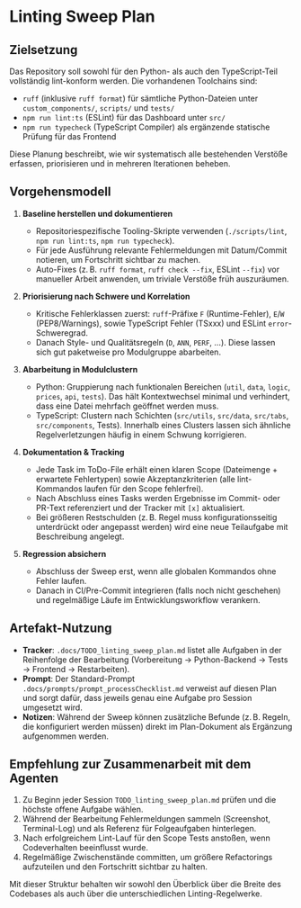 # Linting Sweep Plan

## Zielsetzung
Das Repository soll sowohl für den Python- als auch den TypeScript-Teil vollständig lint-konform werden. Die vorhandenen Toolchains sind:

- `ruff` (inklusive `ruff format`) für sämtliche Python-Dateien unter `custom_components/`, `scripts/` und `tests/`
- `npm run lint:ts` (ESLint) für das Dashboard unter `src/`
- `npm run typecheck` (TypeScript Compiler) als ergänzende statische Prüfung für das Frontend

Diese Planung beschreibt, wie wir systematisch alle bestehenden Verstöße erfassen, priorisieren und in mehreren Iterationen beheben.

## Vorgehensmodell

1. **Baseline herstellen und dokumentieren**
   - Repositoriespezifische Tooling-Skripte verwenden (`./scripts/lint`, `npm run lint:ts`, `npm run typecheck`).
   - Für jede Ausführung relevante Fehlermeldungen mit Datum/Commit notieren, um Fortschritt sichtbar zu machen.
   - Auto-Fixes (z. B. `ruff format`, `ruff check --fix`, ESLint `--fix`) vor manueller Arbeit anwenden, um triviale Verstöße früh auszuräumen.

2. **Priorisierung nach Schwere und Korrelation**
   - Kritische Fehlerklassen zuerst: `ruff`-Präfixe `F` (Runtime-Fehler), `E`/`W` (PEP8/Warnings), sowie TypeScript Fehler (TSxxx) und ESLint `error`-Schweregrad.
   - Danach Style- und Qualitätsregeln (`D`, `ANN`, `PERF`, …). Diese lassen sich gut paketweise pro Modulgruppe abarbeiten.

3. **Abarbeitung in Modulclustern**
   - Python: Gruppierung nach funktionalen Bereichen (`util`, `data`, `logic`, `prices`, `api`, `tests`). Das hält Kontextwechsel minimal und verhindert, dass eine Datei mehrfach geöffnet werden muss.
   - TypeScript: Clustern nach Schichten (`src/utils`, `src/data`, `src/tabs`, `src/components`, Tests). Innerhalb eines Clusters lassen sich ähnliche Regelverletzungen häufig in einem Schwung korrigieren.

4. **Dokumentation & Tracking**
   - Jede Task im ToDo-File erhält einen klaren Scope (Dateimenge + erwartete Fehlertypen) sowie Akzeptanzkriterien (alle lint-Kommandos laufen für den Scope fehlerfrei).
   - Nach Abschluss eines Tasks werden Ergebnisse im Commit- oder PR-Text referenziert und der Tracker mit `[x]` aktualisiert.
   - Bei größeren Restschulden (z. B. Regel muss konfigurationsseitig unterdrückt oder angepasst werden) wird eine neue Teilaufgabe mit Beschreibung angelegt.

5. **Regression absichern**
   - Abschluss der Sweep erst, wenn alle globalen Kommandos ohne Fehler laufen.
   - Danach in CI/Pre-Commit integrieren (falls noch nicht geschehen) und regelmäßige Läufe im Entwicklungsworkflow verankern.

## Artefakt-Nutzung

- **Tracker**: `.docs/TODO_linting_sweep_plan.md` listet alle Aufgaben in der Reihenfolge der Bearbeitung (Vorbereitung → Python-Backend → Tests → Frontend → Restarbeiten).
- **Prompt**: Der Standard-Prompt `.docs/prompts/prompt_processChecklist.md` verweist auf diesen Plan und sorgt dafür, dass jeweils genau eine Aufgabe pro Session umgesetzt wird.
- **Notizen**: Während der Sweep können zusätzliche Befunde (z. B. Regeln, die konfiguriert werden müssen) direkt im Plan-Dokument als Ergänzung aufgenommen werden.

## Empfehlung zur Zusammenarbeit mit dem Agenten

1. Zu Beginn jeder Session `TODO_linting_sweep_plan.md` prüfen und die höchste offene Aufgabe wählen.
2. Während der Bearbeitung Fehlermeldungen sammeln (Screenshot, Terminal-Log) und als Referenz für Folgeaufgaben hinterlegen.
3. Nach erfolgreichem Lint-Lauf für den Scope Tests anstoßen, wenn Codeverhalten beeinflusst wurde.
4. Regelmäßige Zwischenstände committen, um größere Refactorings aufzuteilen und den Fortschritt sichtbar zu halten.

Mit dieser Struktur behalten wir sowohl den Überblick über die Breite des Codebases als auch über die unterschiedlichen Linting-Regelwerke.
